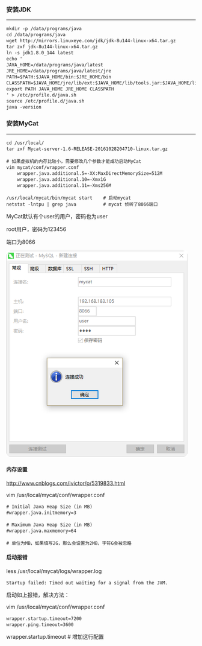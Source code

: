 ### 安装JDK

---

```
mkdir -p /data/programs/java
cd /data/programs/java
wget http://mirrors.linuxeye.com/jdk/jdk-8u144-linux-x64.tar.gz
tar zxf jdk-8u144-linux-x64.tar.gz
ln -s jdk1.8.0_144 latest
echo '
JAVA_HOME=/data/programs/java/latest
JRE_HOME=/data/programs/java/latest/jre
PATH=$PATH:$JAVA_HOME/bin:$JRE_HOME/bin
CLASSPATH=$JAVA_HOME/jre/lib/ext:$JAVA_HOME/lib/tools.jar:$JAVA_HOME/lib/dt.jar:$JRE_HOME/lib
export PATH JAVA_HOME JRE_HOME CLASSPATH
' > /etc/profile.d/java.sh
source /etc/profile.d/java.sh
java -version
```

### 安装MyCat

---

```
cd /usr/local/
tar zxf Mycat-server-1.6-RELEASE-20161028204710-linux.tar.gz

# 如果虚拟机的内存比较小，需要修改几个参数才能成功启动MyCat
vim mycat/conf/wrapper.conf
    wrapper.java.additional.5=-XX:MaxDirectMemorySize=512M
    wrapper.java.additional.10=-Xmx1G
    wrapper.java.additional.11=-Xms256M

/usr/local/mycat/bin/mycat start    # 启动mycat
netstat -lntpu | grep java          # mycat 侦听了8066端口
```

MyCat默认有个user的用户，密码也为user

root用户，密码为123456

端口为8066

![](/assets/2018-01-21_15h31_41.png)



#### 内存设置

http://www.cnblogs.com/ivictor/p/5319833.html

vim /usr/local/mycat/conf/wrapper.conf 

```
# Initial Java Heap Size (in MB)
#wrapper.java.initmemory=3

# Maximum Java Heap Size (in MB)
#wrapper.java.maxmemory=64

# 单位为MB，如果填写2G，那么会设置为2MB，字符G会被忽略

```



#### 启动报错

less /usr/local/mycat/logs/wrapper.log

```
Startup failed: Timed out waiting for a signal from the JVM.
```

启动如上报错，解决方法：

vim /usr/local/mycat/conf/wrapper.conf

```
wrapper.startup.timeout=7200
wrapper.ping.timeout=3600
```

wrapper.startup.timeout     \# 增加这行配置





























